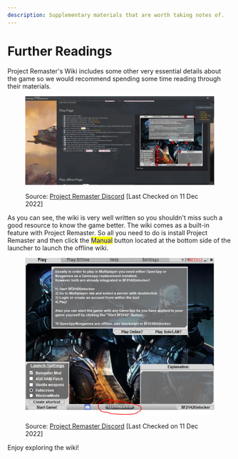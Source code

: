 ```yaml
---
description: Supplementary materials that are worth taking notes of.
---
```


# Further Readings

Project Remaster's Wiki includes some other very essential details about the game so we would recommend spending some time reading through their materials.

<figure><img src="../.gitbook/assets/WhatsApp Image 2022-12-12 at 1.48.18 AM (1).jpeg" alt=""><figcaption><p>Source: <a href="https://discord.gg/nVdDkgA">Project Remaster Discord</a> [Last Checked on 11 Dec 2022]</p></figcaption></figure>

As you can see, the wiki is very well written so you shouldn't miss such a good resource to know the game better. The wiki comes as a built-in feature with Project Remaster. So all you need to do is install Project Remaster and then click the <mark style="color:blue;">Manual</mark> button located at the bottom side of the launcher to launch the offline wiki.

<figure><img src="../.gitbook/assets/efwewewefw.PNG" alt=""><figcaption><p>Source: <a href="https://discord.gg/nVdDkgA">Project Remaster Discord</a> [Last Checked on 11 Dec 2022]</p></figcaption></figure>

Enjoy exploring the wiki!
